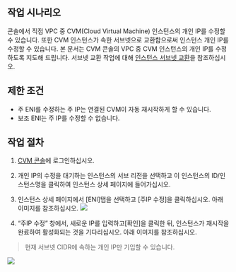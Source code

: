 ## 작업 시나리오

콘솔에서 직접 VPC 중 CVM(Cloud Virtual Machine) 인스턴스의 개인 IP를 수정할 수 있습니다. 또한 CVM 인스턴스가 속한 서브넷으로 교환함으로써 인스턴스 개인 IP를 수정할 수 있습니다. 본 문서는 CVM 콘솔의 VPC 중 CVM 인스턴스의 개인 IP를 수정하도록 지도해 드립니다.
서브넷 교환 작업에 대해 [인스턴스 서브넷 교환](https://intl.cloud.tencent.com/document/product/213/16565)을 참조하십시오.

## 제한 조건

- 주 ENI를 수정하는 주 IP는 연결된 CVM이 자동 재시작하게 할 수 있습니다.
- 보조 ENI는 주 IP를 수정할 수 없습니다.

## 작업 절차

1. [CVM 콘솔](https://console.cloud.tencent.com/cvm/index)에 로그인하십시오.
2. 개인 IP의 수정을 대기하는 인스턴스의 서브 리전을 선택하고 이 인스턴스의 ID/인스턴스명을 클릭하여 인스턴스 상세 페이지에 들어가십시오.
3. 인스턴스 상세 페이지에서 [ENI]탭을 선택하고 [주IP 수정]을 클릭하십시오. 아래 이미지를 참조하십시오.
![](https://main.qcloudimg.com/raw/9d37e260fe95378bfd39ade90af3f82d.png)

4. “주IP 수정” 창에서, 새로운 IP를 입력하고[확인]을 클릭한 뒤, 인스턴스가 재시작을 완료하여 활성화되는 것을 기다리십시오. 아래 이미지를 참조하십시오.
> 현재 서브넷 CIDR에 속하는 개인 IP만 기입할 수 있습니다.
>
![](https://main.qcloudimg.com/raw/0950a31131fc33df936973c7bdf2c1c4.png)

